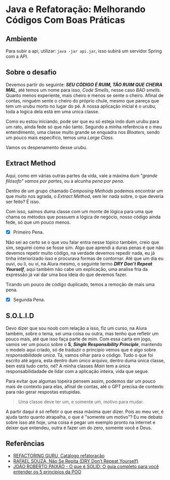# Java e Refatoração: Melhorando Códigos Com Boas Práticas

## Ambiente

Para subir a api, utilizar: `java -jar api.jar`, isso subirá um servidor Spring com a API.

## Sobre o desafio

Devemos partir do seguinte: ***SEU CÓDIGO É RUIM, TÃO RUIM QUE CHEIRA MAL***, até temos um nome para isso, *Code Smells*, nesse caso *BAD smells*. Quanto menos experiente, mais cheiro e menos se sente o cheiro. Afinal de contas, ninguém sente o cheiro do próprio chule, mesmo que pareça que tem um urubu morto no lugar do pé. A nossa aplicação inicial é o urubu, toda a logica dela está em uma unica classe.

Como eu estou iniciando, pode ser que eu só esteja indo dum urubu para um rato, ainda fede só que não tanto. Segundo a minha referência e o meu entendimento, uma classe muito grande se enquadra nos *Bloaters*, sendo um pouco mais especifico, temos uma *Large Class*.

Vamos os despenamento desse urubu.

## Extract Method

Aqui, como em várias outras partes da vida, vale a máxima dum *"grande filósofo"* *vamos por partes*, ou a alcunha *pena por pena*.

Dentro de um grupo chamado *Composing Methods* podemos encontrar um que muito nos agrada, o *Extract Method*, sem ler nada sobre, o que deveria ser feito? É isso.

Com isso, saimos duma classe com um monte de lógica para uma que chama os métodos que possuem a lógica de negócio, nosso código ainda fede, só que um pouco menos.

- [X] Primeiro Pena.

Não sei ao certo se o que vou falar entra nesse tópico também, creio que sim, seguirei como se fosse sim. Algo que aprendi a duras penas é que não devemos repetir muito código, na verdade devemos repedir nada, eu já tinha interiorizado isso e procurava formas de contornar. Até que um dia eu ouvi, ou li, ou vi, na Alura mesmo, o seguinte termo ***DRY Don’t Repeat Yourself***, aqui também não cabe um explicação, uma analise fria da expressão já vai dar uma boa ideia do que devemos fazer.

Tirando um pouco de código duplicado, temos a remoção de mais uma pena.

- [X] Segunda Pena.

## S.O.L.I.D

Devo dizer que sou noob com relação a isso, fiz um curso, na Alura também, sobre o tema, sei uma coisa ou outra, mas tenho que refletir um pouco mais, até que isso faça parte de mim. Com essa carta em jogo, vamos ver um pouco sobre o **S**, ***Single Responsibility Principle***, mantendo o modelo aqui criado, só de traduzir o principio vemos que é algo sobre *responsabilidade unica*. Tá, vamos olhar para o código. Tudo o que foi escrito até agora, esta dentro dum único arquivo, dentro duma única classe, bem está tudo certo, né? A minha classes *Main* tem a única responsabilidadade de lidar com a aplicação inteira, vida que segue.

Para evitar que algumas topeira pensem assim, podemos dar um pouco mais de contexto para elas, afinal de contas, até o GPT precisa de contexto para não gerar respostas estupidas.

>Uma classe deve ter um, e somente um, motivo para mudar.

A partir daqui é só refletir o que essa máxima quer dizer. Pois ao meu ver, é ajuda tanto quanto atrapalha, o que é "somente um motivo"? Eu me debato sobre isso até hoje, uma coisa é pegar um exemplo pronto na internet e deixer que entendeu, outra é fazer um do zero, somente você e Deus.

## Referências

- [REFACTORING GURU, Catálogo refatoração](https://refactoring.guru/pt-br/refactoring/catalog)
- [RAFAEL SOUZA, Não Se Repita (DRY Don’t Repeat Yourself)](https://medium.com/@rafaelsouzaim/n%C3%A3o-se-repita-dry-dont-repeat-yourself-40da33289bcf)
- [JOÃO ROBERTO PAIXÃO - O que é SOLID: O guia completo para você entender os 5 princípios da POO](https://medium.com/desenvolvendo-com-paixao/o-que-%C3%A9-solid-o-guia-completo-para-voc%C3%AA-entender-os-5-princ%C3%ADpios-da-poo-2b937b3fc530)
  
